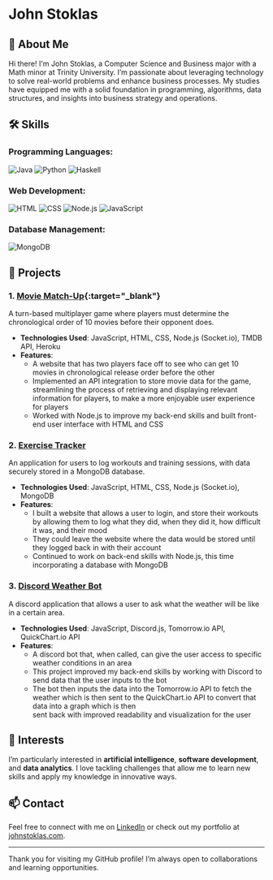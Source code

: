 # John Stoklas

## 👋 About Me
Hi there! I'm John Stoklas, a Computer Science and Business major with a Math minor at Trinity University. I’m passionate about leveraging technology to solve real-world problems and enhance business processes. My studies have equipped me with a solid foundation in programming, algorithms, data structures, and insights into business strategy and operations.

## 🛠️ Skills
### Programming Languages:
![Java](https://img.shields.io/badge/Java-ED8B00?style=for-the-badge&logo=java&logoColor=white) 
![Python](https://img.shields.io/badge/Python-3776AB?style=for-the-badge&logo=python&logoColor=white)
![Haskell](https://img.shields.io/badge/Haskell-5D4F85?style=for-the-badge&logo=haskell&logoColor=white) 

### Web Development:
![HTML](https://img.shields.io/badge/HTML5-E34F26?style=for-the-badge&logo=html5&logoColor=white) 
![CSS](https://img.shields.io/badge/CSS3-1572B6?style=for-the-badge&logo=css3&logoColor=white) 
![Node.js](https://img.shields.io/badge/Node.js-339933?style=for-the-badge&logo=nodedotjs&logoColor=white) 
![JavaScript](https://img.shields.io/badge/JavaScript-F7DF1E?style=for-the-badge&logo=javascript&logoColor=black)

### Database Management:
![MongoDB](https://img.shields.io/badge/MongoDB-47A248?style=for-the-badge&logo=mongodb&logoColor=white)

## 🚀 Projects
### 1. [Movie Match-Up](https://github.com/johnstoklas/movie-guesser){:target="_blank"}
A turn-based multiplayer game where players must determine the chronological order of 10 movies before their opponent does. 
- **Technologies Used**: JavaScript, HTML, CSS, Node.js (Socket.io), TMDB API, Heroku	
- **Features**:
  -	A website that has two players face off to see who can get 10 movies in chronological release order before the other
  - Implemented an API integration to store movie data for the game, streamlining the process of retrieving and displaying relevant information for players, to make a more 
    enjoyable user experience for players
  - Worked with Node.js to improve my back-end skills and built front-end user interface with HTML and CSS

### 2. [Exercise Tracker](https://github.com/johnstoklas/training-log-app)
An application for users to log workouts and training sessions, with data securely stored in a MongoDB database. 
- **Technologies Used**: JavaScript, HTML, CSS, Node.js (Socket.io), MongoDB
- **Features**:
  -	I built a website that allows a user to login, and store their workouts by allowing them to log what they did, when they did it, how difficult it was, and their mood
  -	They could leave the website where the data would be stored until they logged back in with their account
  -	Continued to work on back-end skills with Node.js, this time incorporating a database with MongoDB
 
### 3. [Discord Weather Bot](https://github.com/johnstoklas/discord-weather-bot)
A discord application that allows a user to ask what the weather will be like in a certain area.
- **Technologies Used**: JavaScript, Discord.js, Tomorrow.io API, QuickChart.io API
- **Features**:
  -	A discord bot that, when called, can give the user access to specific weather conditions in an area
  -	This project improved my back-end skills by working with Discord to send data that the user inputs to the bot
  -	The bot then inputs the data into the Tomorrow.io API to fetch the weather which is then sent to the QuickChart.io API to convert that data into a graph which is then   
    sent back with improved readability and visualization for the user

## 🌟 Interests
I’m particularly interested in **artificial intelligence**, **software development**, and **data analytics**. I love tackling challenges that allow me to learn new skills and apply my knowledge in innovative ways.

## 📫 Contact
Feel free to connect with me on [LinkedIn](https://www.linkedin.com/in/john-stoklas) or check out my portfolio at [johnstoklas.com](https://www.johnstoklas.com).

---

Thank you for visiting my GitHub profile! I’m always open to collaborations and learning opportunities.
